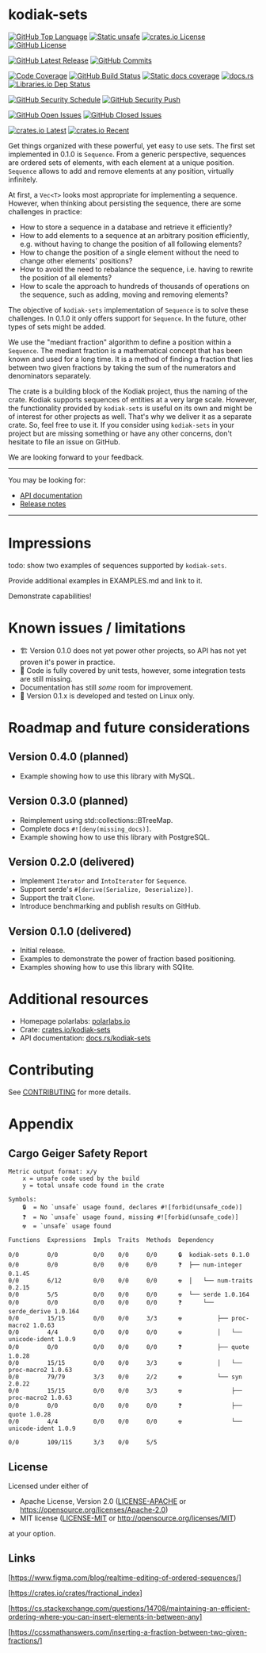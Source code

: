 # kodiak-sets

[![GitHub Top Language]][lang]
[![Static unsafe]][unsafe]
[![crates.io License]][license-mit]
[![GitHub License]][license-apache]


[![GitHub Latest Release]][github-releases]
[![GitHub Commits]][github-commits]


[![Code Coverage]][codecov]
[![GitHub Build Status]][github-actions-cargo-test]
[![Static docs coverage]][docs]
[![docs.rs]][docs]
[![Libraries.io Dep Status]][libraries]


[![GitHub Security Schedule]][github-actions-cargo-audit-on-schedule]
[![GitHub Security Push]][github-actions-cargo-audit-on-push]


[![GitHub Open Issues]][github-issues]
[![GitHub Closed Issues]][github-issues]


[![crates.io Latest]][crates]
[![crates.io Recent]][crates]

[Code Coverage]: https://img.shields.io/codecov/c/github/polarlabs/kodiak-sets?label=code%20coverage&logo=codecov&logoColor=ffffff&style=flat-square 
[codecov]: https://codecov.io/github/polarlabs/kodiak-sets

[crates.io Recent]: https://img.shields.io/crates/dr/kodiak-sets?logo=docs.rs&color=67001f&style=flat-square
[crates.io Latest]: https://img.shields.io/crates/v/kodiak-sets?label=latest&logo=docs.rs&style=flat-square
[crates]: https://crates.io/crates/kodiak-sets

[crates.io License]: https://img.shields.io/crates/l/kodiak-sets?logo=docs.rs&color=007ec6&style=flat-square
[GitHub License]: https://img.shields.io/github/license/polarlabs/kodiak-sets?logo=github&color=007ec6&style=flat-square
[license-mit]: https://choosealicense.com/licenses/mit/
[license-apache]: https://choosealicense.com/licenses/apache-2.0/

[Static docs coverage]: https://img.shields.io/badge/docs%20coverage-100%25-success.svg?logo=rust&logoColor=ffffff&style=flat-square
[docs.rs]: https://img.shields.io/docsrs/kodiak-sets?logo=docs.rs&style=flat-square
[docs]: https://docs.rs/kodiak-sets

[GitHub Build Status]: https://img.shields.io/github/actions/workflow/status/polarlabs/kodiak-sets/cargo-test.yml?branch=main&logo=github&label=tests&style=flat-square
[github-actions-cargo-test]: https://github.com/polarlabs/kodiak-sets/actions/workflows/cargo-test.yml

[GitHub Security Schedule]: https://img.shields.io/github/actions/workflow/status/polarlabs/kodiak-sets/cargo-audit-on-schedule.yml?branch=main&logo=clockify&logoColor=ffffff&label=security%20audit%20(scheduled%20daily)&style=flat-square
[github-actions-cargo-audit-on-schedule]: https://github.com/polarlabs/kodiak-sets/actions/workflows/cargo-audit-on-schedule.yml

[GitHub Security Push]: https://img.shields.io/github/actions/workflow/status/polarlabs/kodiak-sets/cargo-audit-on-push.yml?branch=main&logo=github&label=security%20audit%20(on%20push)&style=flat-square
[github-actions-cargo-audit-on-push]: https://github.com/polarlabs/kodiak-sets/actions/workflows/cargo-audit-on-push.yml

[GitHub Top Language]: https://img.shields.io/github/languages/top/polarlabs/kodiak-sets?color=dea584&logo=rust&style=flat-square
[lang]: https://www.rust-lang.org/

[GitHub Latest Release]: https://img.shields.io/github/v/release/polarlabs/kodiak-sets?include_prereleases&sort=semver&logo=github&label=latest&style=flat-square
[github-releases]: https://github.com/polarlabs/kodiak-sets/releases

[GitHub Commits]: https://img.shields.io/github/commits-since/polarlabs/kodiak-sets/latest?include_prereleases&sort=semver&logo=github&style=flat-square
[github-commits]: https://github.com/polarlabs/kodiak-sets/commits

[GitHub Open Issues]: https://img.shields.io/github/issues-raw/polarlabs/kodiak-sets?logo=github&style=flat-square
[GitHub Closed Issues]: https://img.shields.io/github/issues-closed-raw/polarlabs/kodiak-sets?logo=github&style=flat-square
[github-issues]: https://github.com/polarlabs/kodiak-sets/issues

[Libraries.io Dep Status]: https://img.shields.io/librariesio/github/polarlabs/kodiak-sets?logo=libraries.io&logoColor=ffffff&style=flat-square
[libraries]: https://libraries.io/cargo/kodiak-sets

[Static unsafe]: https://img.shields.io/badge/unsafe-forbidden-success.svg?logo=rust&logoColor=ffffff&style=flat-square
[unsafe]: (https://github.com/rust-secure-code/safety-dance/)

Get things organized with these powerful, yet easy to use sets. The first set implemented in 0.1.0 is `Sequence`. 
From a generic perspective, sequences are ordered sets of elements, with each element at a unique position. `Sequence` allows 
to add and remove elements at any position, virtually infinitely.

At first, a `Vec<T>` looks most appropriate for implementing a sequence. However, when thinking about persisting the sequence, 
there are some challenges in practice:

- How to store a sequence in a database and retrieve it efficiently?
- How to add elements to a sequence at an arbitrary position efficiently, e.g. without having to change the position of all following elements?
- How to change the position of a single element without the need to change other elements' positions?
- How to avoid the need to rebalance the sequence, i.e. having to rewrite the position of all elements?
- How to scale the approach to hundreds of thousands of operations on the sequence, such as adding, moving and removing elements?

The objective of `kodiak-sets` implementation of `Sequence` is to solve these challenges. In 0.1.0 it only offers support for `Sequence`. 
In the future, other types of sets might be added.

We use the "mediant fraction" algorithm to define a position within a `Sequence`. The mediant fraction is a mathematical concept 
that has been known and used for a long time. It is a method of finding a fraction that lies between two given fractions by 
taking the sum of the numerators and denominators separately.

The crate is a building block of the Kodiak project, thus the naming of the crate. Kodiak supports sequences of entities at a very large scale. 
However, the functionality provided by `kodiak-sets` is useful on its own and might be of interest for other projects as well. 
That's why we deliver it as a separate crate. So, feel free to use it. If you consider using `kodiak-sets` in your project but are missing 
something or have any other concerns, don't hesitate to file an issue on GitHub.

We are looking forward to your feedback.

---

You may be looking for:

- [API documentation](https://docs.rs/kodiak-sets/)
- [Release notes](https://github.com/polarlabs/kodiak-sets/releases)

---

# Impressions

todo: show two examples of sequences supported by `kodiak-sets`.

Provide additional examples in EXAMPLES.md and link to it.

Demonstrate capabilities!

# Known issues / limitations
- 🏗️ Version 0.1.0 does not yet power other projects, so API has not yet proven it's power in practice.
- 🚧 Code is fully covered by unit tests, however, some integration tests are still missing.
- Documentation has still _some_ room for improvement.
- 🐧 Version 0.1.x is developed and tested on Linux only.

# Roadmap and future considerations

## Version 0.4.0 (planned)
- Example showing how to use this library with MySQL.

## Version 0.3.0 (planned)
- Reimplement using std::collections::BTreeMap.
- Complete docs `#![deny(missing_docs)]`.
- Example showing how to use this library with PostgreSQL.

## Version 0.2.0 (delivered)
- Implement `Iterator` and `IntoIterator` for `Sequence`.
- Support serde's `#[derive(Serialize, Deserialize)]`.
- Support the trait `Clone`.
- Introduce benchmarking and publish results on GitHub.

## Version 0.1.0 (delivered)
- Initial release.
- Examples to demonstrate the power of fraction based positioning.
- Examples showing how to use this library with SQlite.

# Additional resources

- Homepage polarlabs: [polarlabs.io](https://www.polarlabs.io)
- Crate: [crates.io/kodiak-sets](https://crates.io/crates/kodiak-sets)
- API documentation: [docs.rs/kodiak-sets](https://docs.rs/kodiak-sets/)

# Contributing

See [CONTRIBUTING](CONTRIBUTING.md) for more details.

# Appendix

## Cargo Geiger Safety Report

```
Metric output format: x/y
    x = unsafe code used by the build
    y = total unsafe code found in the crate

Symbols: 
    🔒  = No `unsafe` usage found, declares #![forbid(unsafe_code)]
    ❓  = No `unsafe` usage found, missing #![forbid(unsafe_code)]
    ☢️  = `unsafe` usage found

Functions  Expressions  Impls  Traits  Methods  Dependency

0/0        0/0          0/0    0/0     0/0      🔒  kodiak-sets 0.1.0
0/0        0/0          0/0    0/0     0/0      ❓  ├── num-integer 0.1.45
0/0        6/12         0/0    0/0     0/0      ☢️  │   └── num-traits 0.2.15
0/0        5/5          0/0    0/0     0/0      ☢️  └── serde 1.0.164
0/0        0/0          0/0    0/0     0/0      ❓      └── serde_derive 1.0.164
0/0        15/15        0/0    0/0     3/3      ☢️          ├── proc-macro2 1.0.63
0/0        4/4          0/0    0/0     0/0      ☢️          │   └── unicode-ident 1.0.9
0/0        0/0          0/0    0/0     0/0      ❓          ├── quote 1.0.28
0/0        15/15        0/0    0/0     3/3      ☢️          │   └── proc-macro2 1.0.63
0/0        79/79        3/3    0/0     2/2      ☢️          └── syn 2.0.22
0/0        15/15        0/0    0/0     3/3      ☢️              ├── proc-macro2 1.0.63
0/0        0/0          0/0    0/0     0/0      ❓              ├── quote 1.0.28
0/0        4/4          0/0    0/0     0/0      ☢️              └── unicode-ident 1.0.9

0/0        109/115      3/3    0/0     5/5    
```

## License

Licensed under either of

* Apache License, Version 2.0
  ([LICENSE-APACHE](LICENSE-APACHE) or https://opensource.org/licenses/Apache-2.0)
* MIT license
  ([LICENSE-MIT](LICENSE-MIT) or http://opensource.org/licenses/MIT)

at your option.

## Links

[https://www.figma.com/blog/realtime-editing-of-ordered-sequences/]

[https://crates.io/crates/fractional_index]

[https://cs.stackexchange.com/questions/14708/maintaining-an-efficient-ordering-where-you-can-insert-elements-in-between-any]

[https://ccssmathanswers.com/inserting-a-fraction-between-two-given-fractions/]
